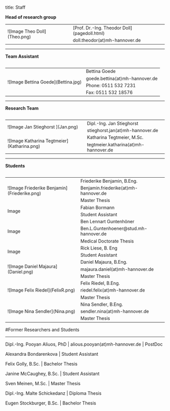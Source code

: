 title: Staff

**Head of research group**
<table> 
<td rowspan="2">![Image Theo Doll](Theo.png) </td>
<td> [Prof. Dr.-Ing. Theodor Doll](pagedoll.html) </td>  
</tr>
<tr>
<td>doll.theodor(at)mh-hannover.de
</td>
</tr>
<table>

----------------------------------------------------------------------------------------
**Team Assistant**
<table>
<td rowspan="4">![Image Bettina Goede](Bettina.jpg)  </td>
<td>Bettina Goede	</td>
</tr>
<tr>
<td>goede.bettina(at)mh-hannover.de	</td>
</tr>
<tr> 
<td>Phone: 0511 532 7231 </td>
</tr>
<tr> 
<td>Fax: 0511 532 18576
<tr> </td>
</tr>
<table>

----------------
**Research Team**
<table>
<tr>
<td rowspan="2">![Image Jan Stieghorst ](Jan.png)  </td>
<td> Dipl.-Ing. Jan Stieghorst </td>  
</tr>
<tr>
<td>stieghorst.jan(at)mh-hannover.de
</td>
</tr> 
<tr>
<td rowspan="2">![Image Katharina Tegtmeier](Katharina.png)  </td>
<td> Katharina Tegtmeier, M.Sc. </td>  
</tr>
<tr>
<td>tegtmeier.katharina(at)mh-hannover.de
</td>
</tr>
<table>

-----------------------------
**Students**

<table>
<tr>
<td rowspan="3">![Image Friederike Benjamin](Friederike.png) </td>
<td>Friederike Benjamin, B.Eng.</td>
</tr>
<tr>
<td>Benjamin.friederike(at)mh-hannover.de</td>
</tr>
<tr> 
<td>Master Thesis	</td>
</tr>
<tr>
<td rowspan="2">Image</td>
<td> Fabian Bormann</td>
</tr>
<tr> 
<td>Student Assistant</td>
</tr>
<tr>
<td rowspan="3">Image </td>
<td>Ben Lennart Guntenhöner</td>
</tr>
<tr>
<td>Ben.L.Guntenhoener@stud.mh-hannover.de</td>
</tr>
<tr> 
<td>Medical Doctorate Thesis </td>
</tr>
<tr>
<td rowspan="2">Image</td>
<td> Rick Liese, B. Eng</td>
</tr>
<tr> 
<td>Student Assistant</td>
</tr>
<tr>
<td rowspan="3">![Image Daniel Majaura](Daniel.png) </td>
<td>Daniel Majaura, B.Eng.</td>
</tr>
<tr>
<td>majaura.daniel(at)mh-hannover.de</td>
</tr>
<tr> 
<td>Master Thesis</td>
</tr>
<tr>
<td rowspan="3">![Image Felix Riedel](FelixR.png) </td>
<td>Felix Riedel, B.Eng.</td>
</tr>
<tr>
<td>riedel.felix(at)mh-hannover.de</td>
</tr>
<tr> 
<td>Master Thesis</td>
</tr>
<tr>
<td rowspan="3">![Image Nina Sendler](Nina.png)</td>
<td>Nina Sendler, B.Eng.</td>
</tr>
<tr>
<td>sendler.nina(at)mh-hannover.de</td>
</tr>
<tr> 
<td>Master Thesis</td>
</tr>
<table>


<!--[Image Azar Farajzadeh](Azar.png) | Azar Farajzadeh, M. Sc. | Student Project -->

<!--[Image Lennart Guntenhöner](Lennart.png) | Ben Lennart Guntenhöner | Ben.L.Guntenhoener@stud.mh-hannover.de | Medical Doctorate Thesis 

<!--[Image Rick Liese](Rick.png) | Rick Liese, B. Eng | Student Assistant

![Image Daniel Majaura](Daniel.png) | Daniel Majaura, B.Eng.	|	majaura.daniel(at)mh-hannover.de	|	Master Thesis

![Image Felix Riedel](FelixR.png) | Felix Riedel, B.Eng.	|	riedel.felix(at)mh-hannover.de	|	Master Thesis

![Image Nina Sendler](Nina.png) | Nina Sendler, B.Eng.	|	sendler.nina(at)mh-hannover.de	|	Master Thesis
-->

#Former Researchers and Students

***

Dipl.-Ing. Pooyan Aliuos, PhD | alious.pooyan(at)mh-hannover.de	| PostDoc

Alexandra Bondarenkova | Student Assistant

Felix Golly, B.Sc.	| Bachelor Thesis

Janine McCaughey, B.Sc.	| Student Assistant

Sven Meinen, M.Sc.	|	Master Thesis

Dipl.-Ing. Malte Schickedanz		| Diploma Thesis

Eugen Stockburger, B.Sc.	|	Bachelor Thesis
